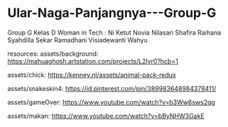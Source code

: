 # Ular-Naga-Panjangnya---Group-G
Group G Kelas D Woman in Tech : 
Ni Ketut Novia Nilasari
Shafira Raihana
Syahdilla Sekar Ramadhani
Visiadewanti Wahyu

resources:
assets/background: https://mahuaghosh.artstation.com/projects/L2lyr0?hcb=1

assets/chick: https://kenney.nl/assets/animal-pack-redux

assets/snakeskin4: https://id.pinterest.com/pin/389983648984378411/

assets/gameOver: https://www.youtube.com/watch?v=b3Ww6sws2qg

assets/makan: https://www.youtube.com/watch?v=bByNHW3GakE
